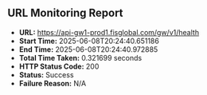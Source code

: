 ## URL Monitoring Report

- **URL:** https://api-gw1-prod1.fisglobal.com/gw/v1/health
- **Start Time:** 2025-06-08T20:24:40.651186
- **End Time:** 2025-06-08T20:24:40.972885
- **Total Time Taken:** 0.321699 seconds
- **HTTP Status Code:** 200
- **Status:** Success
- **Failure Reason:** N/A
